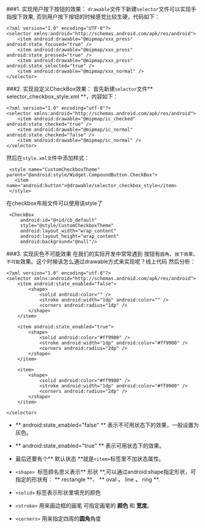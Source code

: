 ###1. 实现用户按下按钮的效果：
`drawable`文件下新建`selector`文件可以实现手指按下效果, 否则用户按下按钮的时候感觉比较生硬，代码如下：

```
<?xml version="1.0" encoding="UTF-8"?>
<selector xmlns:android="http://schemas.android.com/apk/res/android">
    <item android:drawable="@mipmap/xxx_press" android:state_focused="true" />
    <item android:drawable="@mipmap/xxx_press" android:state_pressed="true" />
    <item android:drawable="@mipmap/xxx_press" android:state_selected="true" />
    <item android:drawable="@mipmap/xxx_normal" />
</selector>
```


###2. 实现自定义CheckBox效果：
首先新建`selector`文件** selector_checkbox_style.xml **，内容如下：

```
<?xml version="1.0" encoding="utf-8"?>
<selector xmlns:android="http://schemas.android.com/apk/res/android">
    <item android:drawable="@mipmap/ic_checked" android:state_checked="true" />
    <item android:drawable="@mipmap/ic_normal" android:state_checked="false" />
    <item android:drawable="@mipmap/ic_normal" />
</selector>
```
然后在`style.xml文`件中添加样式：

```
 <style name="CustomCheckboxTheme" parent="@android:style/Widget.CompoundButton.CheckBox">
   <item name="android:button">@drawable/selector_checkbox_style</item>
 </style>
```

在checkbox布局文件可以使用该style了

```
 <CheckBox
     android:id="@+id/cb_default"
     style="@style/CustomCheckboxTheme"
     android:layout_width="wrap_content"
     android:layout_height="wrap_content"
     android:background="@null"/>

```

###3. 实现灰色不可能效果
在我们的实际开发中常常遇到 按钮有`圆角`、`按下效果`、`不可能`效果。这个时候该怎么通过drawable方式来实现呢？线上代码 然后分析：

```
<?xml version="1.0" encoding="utf-8"?>
<selector xmlns:android="http://schemas.android.com/apk/res/android">
    <item android:state_enabled="false">
        <shape>
            <solid android:color="" />
            <stroke android:width="1dp" android:color="" />
            <corners android:radius="1dp" />
        </shape>
    </item>
    
    <item android:state_enabled="true">
        <shape>
            <solid android:color="#ff9900" />
            <stroke android:width="1dp" android:color="#ff9900" />
            <corners android:radius="2dp" />
        </shape>
    </item>
    
    <item>
        <shape>
            <solid android:color="#ff9900" />
            <stroke android:width="1dp" android:color="#ff9900" />
            <corners android:radius="2dp" />
        </shape>
    </item>

</selector>

```
- ** android:state_enabled="false" ** 表示不可用状态下的效果，一般设置为灰色。
- ** android:state_enabled="true" ** 表示可用状态下的效果。

- 最后还要有个** 默认状态 **就是`<item>`标签里不加状态属性。

- `<shape> `标签顾名思义表示** 形状 **,可以通过android:shape指定形状，可指定的形状有：
	** rectangle **、 ** oval **、** line **、** ring **.

- `<solid>` 标签表示形状里填充的颜色
- `<stroke>` 用来画边框的画笔 可指定画笔的 **颜色** 和  **宽度**。
- `<corners>` 用来指定四周的**圆角**角度











